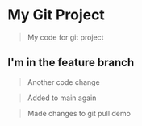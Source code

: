 # My Git Project

> My code for git project

## I'm in the feature branch

> Another code change


> Added to main again


> Made changes to git pull demo

